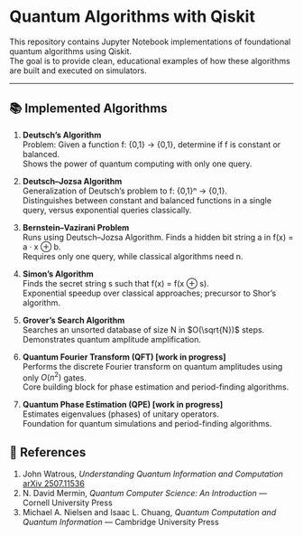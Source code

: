 # Quantum Algorithms with Qiskit

This repository contains Jupyter Notebook implementations of foundational quantum algorithms using Qiskit.  
The goal is to provide clean, educational examples of how these algorithms are built and executed on simulators.  

---

## 📚 Implemented Algorithms  

1. **Deutsch’s Algorithm**  
   Problem: Given a function f: {0,1} → {0,1}, determine if f is constant or balanced.  
   Shows the power of quantum computing with only one query.  

2. **Deutsch–Jozsa Algorithm**  
   Generalization of Deutsch’s problem to f: {0,1}ⁿ → {0,1}.  
   Distinguishes between constant and balanced functions in a single query, versus exponential queries classically.  

3. **Bernstein–Vazirani Problem**  
   Runs using Deutsch–Jozsa Algorithm. Finds a hidden bit string a in f(x) = a · x ⊕ b.  
   Requires only one query, while classical algorithms need n.  

4. **Simon’s Algorithm**  
   Finds the secret string s such that f(x) = f(x ⊕ s).  
   Exponential speedup over classical approaches; precursor to Shor’s algorithm.  

5. **Grover’s Search Algorithm**  
   Searches an unsorted database of size N in $O(\sqrt{N})$ steps.  
   Demonstrates quantum amplitude amplification.  

6. **Quantum Fourier Transform (QFT) [work in progress]**  
   Performs the discrete Fourier transform on quantum amplitudes using only $O(n^2)$ gates.  
   Core building block for phase estimation and period-finding algorithms.  

7. **Quantum Phase Estimation (QPE) [work in progress]**  
   Estimates eigenvalues (phases) of unitary operators.  
   Foundation for quantum simulations and period-finding algorithms.  

## 📖 References

1. John Watrous, *Understanding Quantum Information and Computation*  [arXiv 2507.11536](https://arxiv.org/abs/2507.11536)  
2. N. David Mermin, *Quantum Computer Science: An Introduction* — Cornell University Press  
3. Michael A. Nielsen and Isaac L. Chuang, *Quantum Computation and Quantum Information* — Cambridge University Press   
